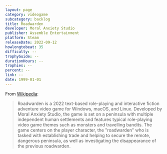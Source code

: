 ```yaml
---
layout: page
category: videogame
subcategory: backlog
title: Roadwarden
developer: Moral Anxiety Studio
publisher: Assemble Entertainment
platform: Steam
releaseDate: 2022-09-12
howlongtobeat: 35
difficulty: --
trophyGuide: --
durationHours: --
trophies: --
percent: --
link: --
date: 1999-01-01
---
```


From [Wikipedia](https://en.wikipedia.org/wiki/Roadwarden):

> Roadwarden is a 2022 text-based role-playing and interactive fiction adventure video game for Windows, macOS, and Linux. Developed by Moral Anxiety Studio, the game is set on a peninsula with multiple independent human settlements and features typical role-playing video game themes such as monsters and travelling bandits. The game centers on the player character, the "roadwarden" who is tasked with establishing trade and helping to secure the remote, dangerous peninsula, as well as investigating the disappearance of the previous roadwarden.
